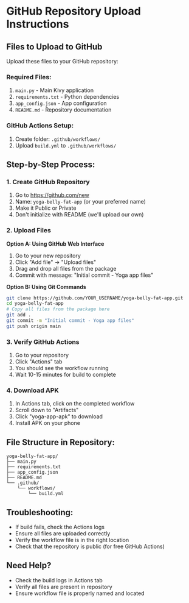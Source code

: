 # GitHub Repository Upload Instructions

## Files to Upload to GitHub

Upload these files to your GitHub repository:

### Required Files:
1. `main.py` - Main Kivy application
2. `requirements.txt` - Python dependencies
3. `app_config.json` - App configuration
4. `README.md` - Repository documentation

### GitHub Actions Setup:
1. Create folder: `.github/workflows/`
2. Upload `build.yml` to `.github/workflows/`

## Step-by-Step Process:

### 1. Create GitHub Repository
1. Go to https://github.com/new
2. Name: `yoga-belly-fat-app` (or your preferred name)
3. Make it Public or Private
4. Don't initialize with README (we'll upload our own)

### 2. Upload Files
**Option A: Using GitHub Web Interface**
1. Go to your new repository
2. Click "Add file" → "Upload files"
3. Drag and drop all files from the package
4. Commit with message: "Initial commit - Yoga app files"

**Option B: Using Git Commands**
```bash
git clone https://github.com/YOUR_USERNAME/yoga-belly-fat-app.git
cd yoga-belly-fat-app
# Copy all files from the package here
git add .
git commit -m "Initial commit - Yoga app files"
git push origin main
```

### 3. Verify GitHub Actions
1. Go to your repository
2. Click "Actions" tab
3. You should see the workflow running
4. Wait 10-15 minutes for build to complete

### 4. Download APK
1. In Actions tab, click on the completed workflow
2. Scroll down to "Artifacts"
3. Click "yoga-app-apk" to download
4. Install APK on your phone

## File Structure in Repository:
```
yoga-belly-fat-app/
├── main.py
├── requirements.txt
├── app_config.json
├── README.md
└── .github/
    └── workflows/
        └── build.yml
```

## Troubleshooting:
- If build fails, check the Actions logs
- Ensure all files are uploaded correctly
- Verify the workflow file is in the right location
- Check that the repository is public (for free GitHub Actions)

## Need Help?
- Check the build logs in Actions tab
- Verify all files are present in repository
- Ensure workflow file is properly named and located
